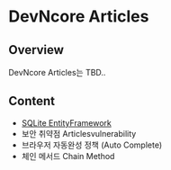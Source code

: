 # DevNcore Articles

## Overview
DevNcore Articles는 TBD..

## Content
- [SQLite EntityFramework](#/article/entityframework-sqlite.md)
- 보안 취약점 Articlesvulnerability
- 브라우저 자동완성 정책 (Auto Complete)
- 체인 메서드 Chain Method
